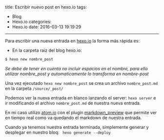 title: Escribir nuevo post en hexo.io
tags:
  - Blog
  - Hexo.io
categories:
  - Hexo.io
date: 2016-03-13 19:19:29
---
Para escribir una nueva entrada en [hexo.io](https://hexo.io/) la forma más rápida es:

* En la carpeta raiz del blog hexo.io:

```bash
$ hexo new nombre_post
```

*Se debe de tener en cuenta no incluir espacios en el nombre, para ello utilizar nombre_post y automaticamente lo transforma en nombre-post*

Una vez ejecutado `hexo new nombre_post` se crea un archivo `nombre_post.md` en la carpeta `/source/_post/`

Podemos ver la nueva entrada en blanco lanzando el server: `hexo server` e ir modificando el archivo `nombre_post.md` de nuestra nueva entrada.

En mi caso utilizo [atom.io](https://atom.io/) con el plugin [markdown_preview](https://atom.io/packages/markdown-preview) que permite ver en tiempo real como va quedando el markdown de nuestra entrada.

Cuando ya tenemos nuestra entrada terminada, simplemente generar y desplegar en nuestro bloq:
 ` hexo generate --deploy`
